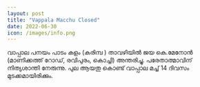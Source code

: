 ```yaml
---
layout: post
title: "Vappala Macchu Closed"
date: 2022-06-30
icon: /images/info.png
---
```



വാപ്പാല പനയം പാടം കളം (കരിമ്പ ) താവഴിയിൽ ജയ കെ.മേനോൻ (മാണിക്കത്ത് റോഡ്, രവിപുരം, കൊച്ചി) അന്തരിച്ചു.
പരേതാത്മാവിന് നിത്യശാന്തി നേരുന്നു. പുല ആയതു കൊണ്ട് വാപ്പാല മച്ച് 14 ദിവസം മുടക്കമായിരിക്കും.
